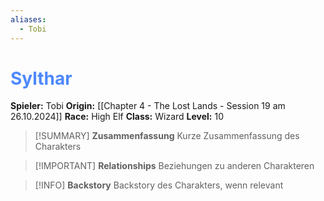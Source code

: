 ```yaml
---
aliases:
  - Tobi
---
```

# <font color = 4d88fd>Sylthar</font>

**Spieler:** Tobi
**Origin:** [[Chapter 4 - The Lost Lands - Session 19 am 26.10.2024]]
**Race:** High Elf
**Class:** Wizard
**Level:** 10

>[!SUMMARY] **Zusammenfassung**
>Kurze Zusammenfassung des Charakters

>[!IMPORTANT] **Relationships**
>Beziehungen zu anderen Charakteren

>[!INFO] **Backstory**
>Backstory des Charakters, wenn relevant

